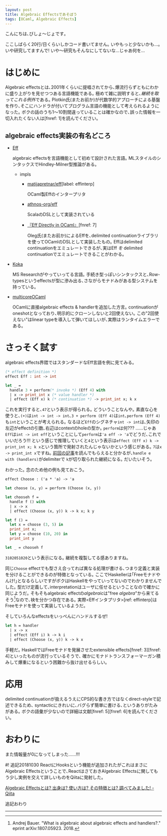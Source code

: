 ```yaml
---
layout: post
title: Algebraic Effectsであそぼう
tags: [OCaml, Algebraic Effects]
---
```


<!--sectionize on-->

こんにちは､びしょ〜じょです｡

ここしばらく20行/日くらいしかコード書いてません｡
いやもっと少ないかも…｡
いや研究してますんで! いや〜研究もそんなにしてないな…じゃあ何を…

# はじめに
Algebraic effectsとは､2001年くらいに提唱されてから､爆流行らずともにわかに盛り上がりを見せつつある言語機能である｡
極めて雑に説明すると､*継続を取ってこれる例外*である｡
Plotkin氏(またお前か)が代数学的アプローチによる基盤を作り､そこにハンドラが付いてプログラム言語の機能として考えられるようになった｡
ボクの話のうち1〜10割間違っていることは確かなので､誤った情報を一切入れたくない人は[fnref: 1]を読んでください｡

## algebraic effects実装の有名どころ

- [Eff](http://www.eff-lang.org/)

    algebraic effectsを言語機能として初めて設計された言語｡
    MLスタイルのシンタックスでHindley-Milner型推論がある｡

    + impls
        * [matijapretnar/eff](https://github.com/matijapretnar/eff)[label: effinterp]

            OCaml製Effのインタープリタ

        * [athnos-org/eff](https://github.com/atnos-org/eff)

            ScalaのDSLとして実装されている

        * [『Eff Directly in OCaml』](http://okmij.org/ftp/continuations/Eff/)[fnref: 7]

            Oleg氏(またお前か)によるEffを､delimited continuationライブラリを使ってOCamlのDSLとして実装したもの｡
            Effはdelimited continuationをエミュレートできるが､実はEff *を* delimited continuationでエミュレートできることがわかる｡


- [Koka](https://www.microsoft.com/en-us/research/project/koka/)

    MS Researchがやっていってる言語｡
    手続き型っぽいシンタックスと､Row-typesというeffectsが型に滲み出る､さながらモナドみがある型システムを持っている｡

- [multicoreOCaml](https://github.com/ocamllabs/ocaml-multicore)

    OCamlに直接algebraic effects & handlerを追加した方言｡
    continuationがoneshotとなっており､明示的にクローンしないと2回使えない｡
    この"2回使えない"はlinear typeを導入して弾いてほしいが､実際はランタイムエラーである｡

# さっそく試す
algebraic effects界隈ではスタンダードなEff言語を例に見てみる｡


```ocaml
(* effect definition *)
effect Eff : int -> int

let _ =
  handle 3 + perform(* invoke *) (Eff 4) with
  | x -> print_int x (* value handler *)
  | effect (Eff x) k (* continuation *) -> print_int x; k x
```
これを実行すると､`47`という表示が得られる｡
どういうことなんや｡
素直な心を使うと､`(+)`は`int -> int -> int`､`3 + perform (Eff 4)`は`int`､`perform (Eff 4)`も`int`ということが考えられる｡
なるほど`Eff`のシグネチャ`int -> int`は､矢印の左辺がeffectの引数､右辺はcontextのholeの型か｡
`perform`は何??? ……じゃあ`Eff`は`int -> int eff`ということにして`perform`は`'a eff -> 'a`でどうだ､これでいいだろう!!!
という感じで推理していくと`4`という表示は`effect (Eff x) k -> print_int x; k x`という箇所で発射されたんじゃないかという感じがある｡
`7`は`x -> print_int x`ですね｡
[前回の記事](/2018/07/19/delimited-continuation%E3%81%AE%E5%A4%8F.html)を読んでもらえると分かるが､`handle e with (handlers)`がdelimiterで
`k`が切り取られた継続になる｡
だいたいそう｡

わかった｡
念のため他の例も見ておこう｡

```ocaml
effect Choose : ('a * 'a) -> 'a

let choose (x, y) = perform (Choose (x, y))

let chooseh f =
  handle f () with
  | x -> x
  | effect (Choose (x, y)) k -> k x; k y

let f () =
  let x = choose (3, 5) in
  print_int x;
  let y = choose (10, 20) in
  print_int y

let _ = chooseh f
```

`3102051020`という表示になる｡
継続を複製してる感ありますね｡

同じ`Choose` effectでも型さえ合ってれば異なる処理が書ける､つまり定義と実装を分けることができるのが特徴となっている｡
ここでHaskellerは｢Freeモナドやんけ!｣となるらしいですがボクはHaskellをやっていってないのでわかりませんでした｡
型だけ定義して､interpretationはユーザに任せるということなので確かに同じようだ｡
そもそもalgebraic effectの*algebraic*は"free *algebra*"から来てるそう[^2]なので､袂を分かつ存在である｡
実際<Effインタプリタ>[ref: effinterp]はFreeモナドを使って実装しているようだ｡

そしていろんなeffectsをいっぺんにハンドルするぜ!

```ocaml
let h = handler
  | x -> x
  | effect (Eff i) k -> k i
  | effect (Choose (x, y)) k -> k x
```

手軽だ｡
HaskellではFreeモナドを発展させたextensible effects[fnref: 3][fnref: 4]といったものが流行っているそうで､
確かにモナドトランスフォーマーガン積みして爆重になるという困難から抜け出せるらしい｡

# 応用
delimited continuationが扱えるうえにCPS的な書き方ではなくdirect-styleで記述できるため､
syntacticにきれいに､バグらず簡単に書ける､というありがたみがある｡
ボクの語彙が少ないので詳細は文献[fnref: 5][fnref: 6]を読んでください｡

# おわりに
また情報量が0になってしまった……!!!

#! 追記20181030
ReactにHooksという機能が追加されたがこれはまさにAlgebraic Effectsということで､ReactはさておきAlgebraic Effectsに関してもう少し実例を交えて詳しいものをQiitaに発射した｡

[Algebraic Effectsとは? 出身は? 使い方は? その特徴とは? 調べてみました! - Qiita](https://qiita.com/Nymphium/items/e6ce580da8b87ded912b)

追記おわり

---


[^1]: Matija Prentar. "An Introduction to Algebraic Effects and Handlers." Electronic Notes in Theoretical Computer Science 319. 2015.
[^2]: Andrej Bauer. "What is algebraic about algebraic effects and handlers?." eprint arXiv:1807.05923. 2018.
[^3]: 快速のExtensible effects  -- モナドとわたしとコモナド https://fumieval.hatenablog.com/entry/2017/08/02/230422
[^4]: Oleg Kiselyov, Amr Sabry, Cameron Swords. "Extensible Effeects: An Alternative to Monad Transformers." ACM SIGPLAN Notices. Vol. 48. No. 12. ACM, 2013.
[^5]: Anderj Bauer, Matija Prentar. "Programming with algebraic effects and handlers." Journal of Logical and Algebraic Methods in Programming, 84(1), pp.108-123.
[^6]: Dolan, Stephen, Spiros Eliopoulos, Daniel Hillerström, Anil Madhavapeddy, K. C. Sivaramakrishnan, Leo White. "Concurrent system programming with effect handlers." International Symposium on Trends in Functional Programming, pp. 98-117. Springer, Cham, 2017.
[^7]: Oleg Kiselyov, K. C. Sivaramakrishnan. "Eff directly in OCaml." ML Workshop. 2016.
